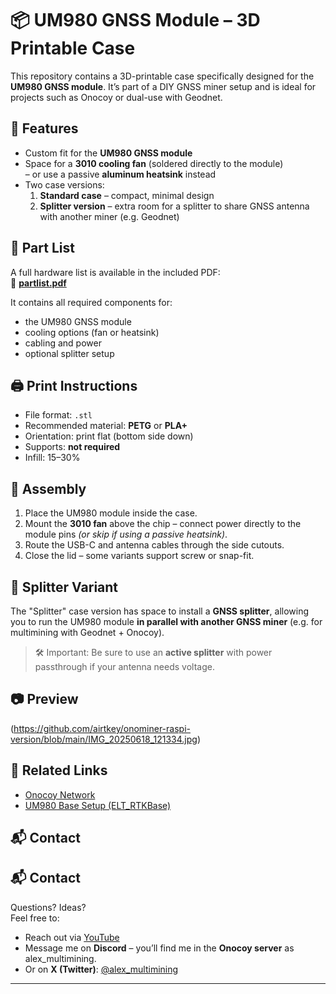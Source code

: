 # 📦 UM980 GNSS Module – 3D Printable Case

This repository contains a 3D-printable case specifically designed for the **UM980 GNSS module**. It’s part of a DIY GNSS miner setup and is ideal for projects such as Onocoy or dual-use with Geodnet.

## 🧩 Features

- Custom fit for the **UM980 GNSS module**
- Space for a **3010 cooling fan** (soldered directly to the module)  
  – or use a passive **aluminum heatsink** instead
- Two case versions:
  1. **Standard case** – compact, minimal design  
  2. **Splitter version** – extra room for a splitter to share GNSS antenna with another miner (e.g. Geodnet)

## 📄 Part List

A full hardware list is available in the included PDF:  
📎 **[partlist.pdf](./partlist.pdf)**

It contains all required components for:
- the UM980 GNSS module
- cooling options (fan or heatsink)
- cabling and power
- optional splitter setup

## 🖨️ Print Instructions

- File format: `.stl`
- Recommended material: **PETG** or **PLA+**
- Orientation: print flat (bottom side down)
- Supports: **not required**
- Infill: 15–30%

## 🧰 Assembly

1. Place the UM980 module inside the case.
2. Mount the **3010 fan** above the chip – connect power directly to the module pins *(or skip if using a passive heatsink)*.
3. Route the USB-C and antenna cables through the side cutouts.
4. Close the lid – some variants support screw or snap-fit.

## 🔀 Splitter Variant

The "Splitter" case version has space to install a **GNSS splitter**, allowing you to run the UM980 module **in parallel with another GNSS miner** (e.g. for multimining with Geodnet + Onocoy).

> 🛠️ Important: Be sure to use an **active splitter** with power passthrough if your antenna needs voltage.

## 📷 Preview
  
(https://github.com/airtkey/onominer-raspi-version/blob/main/IMG_20250618_121334.jpg)

## 🔗 Related Links

- [Onocoy Network](https://onocoy.com)
- [UM980 Base Setup (ELT_RTKBase)](https://github.com/GNSSOEM/ELT_RTKBase)

## 📬 Contact

## 📬 Contact

Questions? Ideas?  
Feel free to:
  
- Reach out via [YouTube](http://www.youtube.com/@airtkey)  
- Message me on **Discord** – you’ll find me in the **Onocoy server**   as alex_multimining.
- Or on **X (Twitter)**: [@alex_multimining](https://x.com/AlexMultiMining)

---

